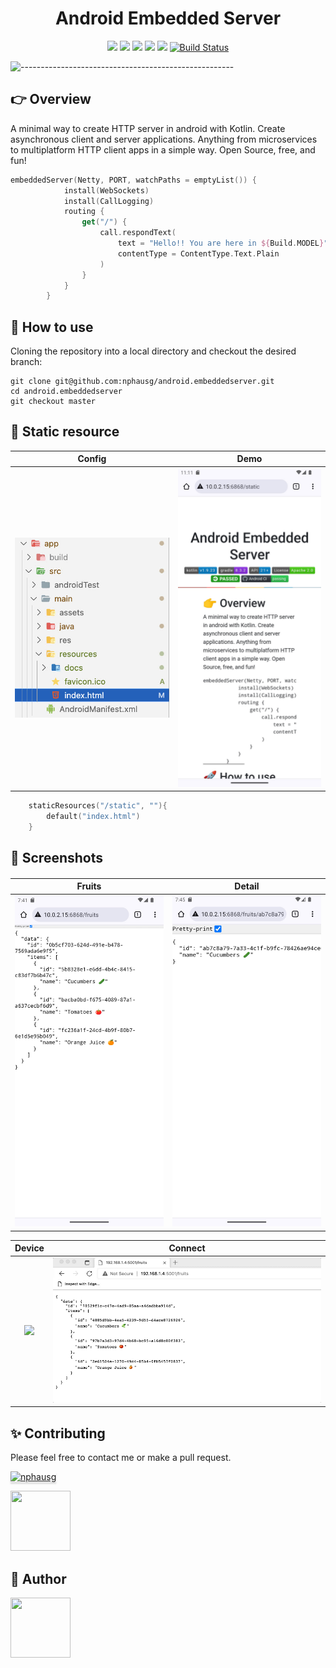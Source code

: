 <h1 align="center"> Android Embedded Server </h1>

<div align="center">
    <img src="https://img.shields.io/badge/kotlin-v1.9.23-blue.svg">
    <img src="https://img.shields.io/badge/gradle-8.3.2-blueviolet.svg">
    <img src="https://img.shields.io/badge/API-21%2B-blue.svg?style=flat">
    <img src="https://img.shields.io/badge/License-Apache%202.0-success.svg">
    <img src="https://circleci.com/gh/twilio-labs/plugin-rtc.svg?style=svg">
    <a href="https://github.com/nphau/android.embeddedserver/actions/workflows/app-build.yml"><img alt="Build Status" src="https://github.com/nphau/android.embeddedserver/actions/workflows/deploy.yml/badge.svg"/></a>
</div>

![-----------------------------------------------------](https://raw.githubusercontent.com/andreasbm/readme/master/assets/lines/colored.png)

## 👉 Overview

A minimal way to create HTTP server in android with Kotlin. Create asynchronous client and server applications. Anything from microservices to multiplatform HTTP client apps in a simple way. Open Source, free, and fun!

```kotlin
embeddedServer(Netty, PORT, watchPaths = emptyList()) {
            install(WebSockets)
            install(CallLogging)
            routing {
                get("/") {
                    call.respondText(
                        text = "Hello!! You are here in ${Build.MODEL}",
                        contentType = ContentType.Text.Plain
                    )
                }
            }
        }
```

## 🚀 How to use

Cloning the repository into a local directory and checkout the desired branch:

```
git clone git@github.com:nphausg/android.embeddedserver.git
cd android.embeddedserver
git checkout master
```

## 🍲 Static resource

Config | Demo |
--- | --- |
<img src="docs/static_config.jpg"> | <img src="docs/static_demo.jpg"> |

```kotlin
    staticResources("/static", ""){
        default("index.html")
    }
```

## 🍲 Screenshots

<h4 align="center">

Fruits | Detail |
--- | --- |
<img src="docs/fruits.jpg"> | <img src="docs/detail.jpg"> |

Device | Connect |
--- | --- |
<img src="docs/demo.gif"> | <img src="docs/edge_get.gif"> |

## ✨ Contributing

Please feel free to contact me or make a pull request.

<a href="https://revolut.me/nphausg" target="_blank"><img src="https://www.buymeacoffee.com/assets/img/custom_images/orange_img.png" alt="nphausg" style="height: 41px !important;width: 174px !important;box-shadow: 0px 3px 2px 0px rgba(190, 190, 190, 0.5) !important;-webkit-box-shadow: 0px 3px 2px 0px rgba(190, 190, 190, 0.5) !important;" ></a>

<a href="https://github.com/hieuwu" target="_blank">
    <img src="https://avatars.githubusercontent.com/u/43868345?v=4" width="96" height="96">
</a>

## 👀 Author

<p>
    <a href="https://nphausg.medium.com" target="_blank">
    <img src="https://avatars2.githubusercontent.com/u/13111806?s=400&u=f09b6160dbbe2b7eeae0aeb0ab4efac0caad57d7&v=4" width="96" height="96">
    </a>
</p>

